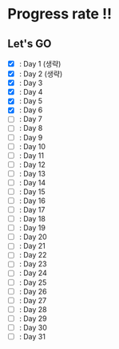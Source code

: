 # Progress rate !!

## Let's GO

- [x] : Day 1 (생략)
- [x] : Day 2 (생략)
- [x] : Day 3
- [x] : Day 4
- [x] : Day 5
- [x] : Day 6
- [ ] : Day 7
- [ ] : Day 8
- [ ] : Day 9
- [ ] : Day 10
- [ ] : Day 11
- [ ] : Day 12
- [ ] : Day 13
- [ ] : Day 14
- [ ] : Day 15
- [ ] : Day 16
- [ ] : Day 17
- [ ] : Day 18
- [ ] : Day 19
- [ ] : Day 20
- [ ] : Day 21
- [ ] : Day 22
- [ ] : Day 23
- [ ] : Day 24
- [ ] : Day 25
- [ ] : Day 26
- [ ] : Day 27
- [ ] : Day 28
- [ ] : Day 29
- [ ] : Day 30
- [ ] : Day 31
